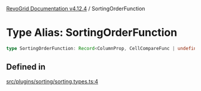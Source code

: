 [RevoGrid Documentation v4.12.4](README.md) / SortingOrderFunction

# Type Alias: SortingOrderFunction

```ts
type SortingOrderFunction: Record<ColumnProp, CellCompareFunc | undefined>;
```

## Defined in

[src/plugins/sorting/sorting.types.ts:4](https://github.com/revolist/revogrid/blob/648f56ecfc5430eb0184373ea33dd565a6a33bb9/src/plugins/sorting/sorting.types.ts#L4)
